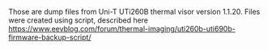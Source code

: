 Those are dump files from Uni-T UTi260B thermal visor version 1.1.20.
Files were created using script, described here https://www.eevblog.com/forum/thermal-imaging/uti260b-uti690b-firmware-backup-script/
